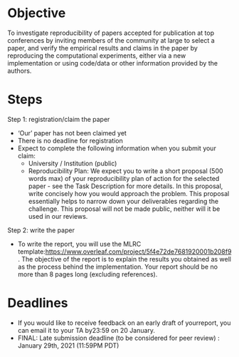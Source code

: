 # Objective

To investigate reproducibility of papers accepted for publication at top conferences by inviting members of the community at large to select a paper, and verify the empirical results and claims in the paper by reproducing the computational experiments, either via a new implementation or using code/data or other information provided by the authors.

# Steps

Step 1: registration/claim the paper
- ‘Our’ paper has not been claimed yet
- There is no deadline for registration
- Expect to complete the following information when you submit your claim:
    * University / Institution (public)
    * Reproducibility Plan: We expect you to write a short proposal (500 words max) of your reproducibility plan of action for the selected paper - see the  Task Description for more details. In this proposal, write concisely how you would approach the problem. This proposal essentially helps to narrow down your deliverables regarding the challenge. This proposal will not be made public, neither will it be used in our reviews.

Step 2: write the paper

- To write the report, you will use the MLRC template:https://www.overleaf.com/project/5f4e72de7681920001b208f9. The objective of the report is to explain the results you obtained as well as the process behind the implementation. Your report should be no more than 8 pages long (excluding references).

# Deadlines

- If you would like to receive feedback on an early draft of yourreport, you can email it to your TA by23:59 on 20 January. 
- FINAL: Late submission deadline (to be considered for peer review) : January 29th, 2021 (11:59PM PDT)

